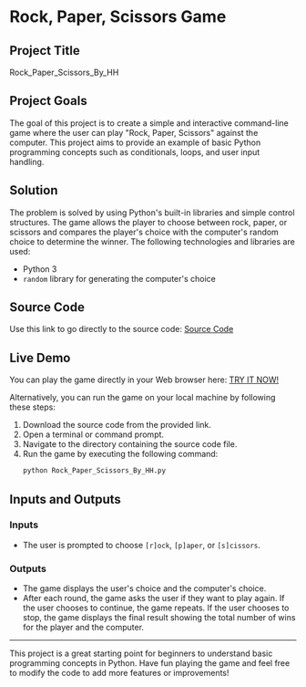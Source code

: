 # Rock, Paper, Scissors Game

## Project Title
Rock_Paper_Scissors_By_HH

## Project Goals
The goal of this project is to create a simple and interactive command-line game where the user can play "Rock, Paper, Scissors" against the computer. This project aims to provide an example of basic Python programming concepts such as conditionals, loops, and user input handling.

## Solution
The problem is solved by using Python's built-in libraries and simple control structures. The game allows the player to choose between rock, paper, or scissors and compares the player's choice with the computer's random choice to determine the winner. The following technologies and libraries are used:

- Python 3
- `random` library for generating the computer's choice

## Source Code
Use this link to go directly to the source code: [Source Code](Rock_Paper_Scissors_By_HH.py)

## Live Demo
You can play the game directly in your Web browser here:
[TRY IT NOW!](https://replit.com/join/phnnudmqib-hhristov2007)

Alternatively, you can run the game on your local machine by following these steps:

1. Download the source code from the provided link.
2. Open a terminal or command prompt.
3. Navigate to the directory containing the source code file.
4. Run the game by executing the following command:
    ```sh
    python Rock_Paper_Scissors_By_HH.py
    ```

## Inputs and Outputs
### Inputs
- The user is prompted to choose `[r]ock`, `[p]aper`, or `[s]cissors`.

### Outputs
- The game displays the user's choice and the computer's choice.
- After each round, the game asks the user if they want to play again. If the user chooses to continue, the game repeats. If the user chooses to stop, the game displays the final result showing the total number of wins for the player and the computer.

---

This project is a great starting point for beginners to understand basic programming concepts in Python. Have fun playing the game and feel free to modify the code to add more features or improvements!
